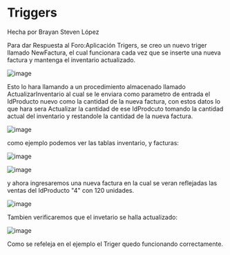 # Triggers
Hecha por Brayan Steven López

Para dar Respuesta al Foro:Aplicación Trigers, se creo un nuevo triger llamado NewFactura, el cual funcionara cada vez que se inserte una nueva factura y mantenga el inventario actualizado.

![image](https://github.com/user-attachments/assets/e0efedb4-4d07-4396-8f18-5b4771cc0631)

Esto lo hara llamando a un procedimiento almacenado llamado ActualizarInventario al cual se le enviara como parametro de entrada el IdProducto nuevo como la cantidad de la nueva factura, con estos datos lo que hara sera Actualizar la cantidad de ese IdProdcuto tomando la cantidad actual del inventario y restandole la cantidad de la nueva factura.

![image](https://github.com/user-attachments/assets/151d38be-e514-4096-bd74-a7fe8efa0d0d)

como ejemplo podemos ver las tablas inventario, y facturas:

![image](https://github.com/user-attachments/assets/4888ed55-c6c0-4ab0-8d31-b8c108b23ca3)

![image](https://github.com/user-attachments/assets/f24d68fa-39a5-441a-9330-d87c48b0f018)

y ahora ingresaremos una nueva factura en la cual se veran reflejadas las ventas del IdProducto "4" con 120 unidades. 

![image](https://github.com/user-attachments/assets/e17820e8-55c6-41c8-9bcc-a7ba7dc0c650)

Tambien verificaremos que el invetario se halla actualizado: 

![image](https://github.com/user-attachments/assets/b10db503-647d-481b-a843-e6bb5c1590c4)

Como se refeleja en el ejemplo el Triger quedo funcionando correctamente.
